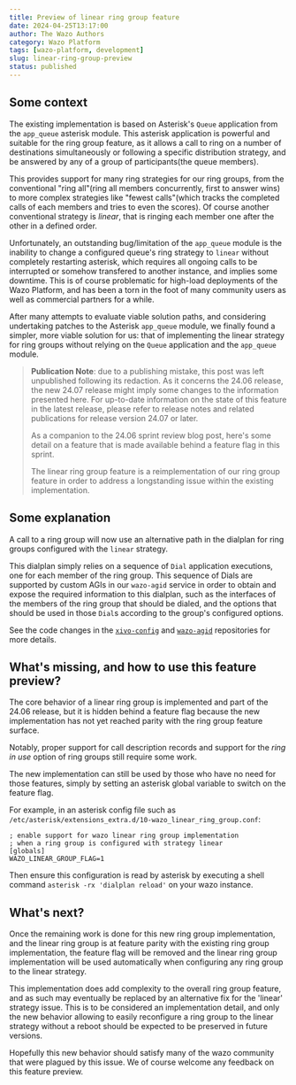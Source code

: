 ```yaml
---
title: Preview of linear ring group feature
date: 2024-04-25T13:17:00
author: The Wazo Authors
category: Wazo Platform
tags: [wazo-platform, development]
slug: linear-ring-group-preview
status: published
---
```


## Some context

The existing implementation is based on Asterisk's `Queue` application from the `app_queue` asterisk module.
This asterisk application is powerful and suitable for the ring group feature, as it allows a call to ring on a number of destinations simultaneously or following a specific distribution strategy, and be answered by any of a group of participants(the queue members).

<!-- truncate -->

This provides support for many ring strategies for our ring groups, from the conventional "ring all"(ring all members concurrently, first to answer wins) to more complex strategies like "fewest calls"(which tracks the completed calls of each members and tries to even the scores).
Of course another conventional strategy is _linear_, that is ringing each member one after the other in a defined order.

Unfortunately, an outstanding bug/limitation of the `app_queue` module is the inability to change a configured queue's ring strategy to `linear` without completely restarting asterisk, which requires all ongoing calls to be interrupted or somehow transfered to another instance, and implies some downtime.
This is of course problematic for high-load deployments of the Wazo Platform, and has been a torn in the foot of many community users as well as commercial partners for a while.

After many attempts to evaluate viable solution paths, and considering undertaking patches to the Asterisk `app_queue` module, we finally found a simpler, more viable solution for us: that of implementing the linear strategy for ring groups without relying on the `Queue` application and the `app_queue` module.

> **Publication Note**: due to a publishing mistake, this post was left unpublished following its redaction. As it concerns the 24.06 release, the new 24.07 release might imply some changes to the information presented here.
For up-to-date information on the state of this feature in the latest release, please refer to release notes and related publications for release version 24.07 or later.
>
> As a companion to the 24.06 sprint review blog post, here's some detail on a feature that is made available behind a feature flag in this sprint.
>
> The linear ring group feature is a reimplementation of our ring group feature in order to address a longstanding issue within the existing implementation.


## Some explanation

A call to a ring group will now use an alternative path in the dialplan for ring groups configured with the `linear` strategy.

This dialplan simply relies on a sequence of `Dial` application executions, one for each member of the ring group. This sequence of Dials are supported by custom AGIs in our `wazo-agid` service in order to obtain and expose the required information to this dialplan, such as the interfaces of the members of the ring group that should be dialed, and the options that should be used in those `Dial`s according to the group's configured options.

See the code changes in the [`xivo-config`](https://github.com/wazo-platform/xivo-config/compare/wazo-24.05...wazo-24.06) and [`wazo-agid`](https://github.com/wazo-platform/wazo-agid/compare/wazo-24.05...wazo-24.06) repositories for more details.

## What's missing, and how to use this feature preview?

The core behavior of a linear ring group is implemented and part of the 24.06 release, but it is hidden behind a feature flag because the new implementation has not yet reached parity with the ring group feature surface.

Notably, proper support for call description records and support for the _ring in use_ option of ring groups still require some work.

The new implementation can still be used by those who have no need for those features, simply by setting an asterisk global variable to switch on the feature flag.

For example, in an asterisk config file such as `/etc/asterisk/extensions_extra.d/10-wazo_linear_ring_group.conf`:

```
; enable support for wazo linear ring group implementation
; when a ring group is configured with strategy linear
[globals]
WAZO_LINEAR_GROUP_FLAG=1
```

Then ensure this configuration is read by asterisk by executing a shell command `asterisk -rx 'dialplan reload'` on your wazo instance.

## What's next?

Once the remaining work is done for this new ring group implementation, and the linear ring group is at feature parity with the existing ring group implementation, the feature flag will be removed and the linear ring group implementation will be used automatically when configuring any ring group to the linear strategy.

This implementation does add complexity to the overall ring group feature, and as such may eventually be replaced by an alternative fix for the 'linear' strategy issue.
This is to be considered an implementation detail, and only the new behavior allowing to easily reconfigure a ring group to the linear strategy without a reboot should be expected to be preserved in future versions.

Hopefully this new behavior should satisfy many of the wazo community that were plagued by this issue.
We of course welcome any feedback on this feature preview.
